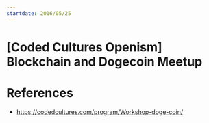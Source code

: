 ```yaml
---
startdate: 2016/05/25
---
```

# [Coded Cultures Openism] Blockchain and Dogecoin Meetup

# References
* https://codedcultures.com/program/Workshop-doge-coin/
